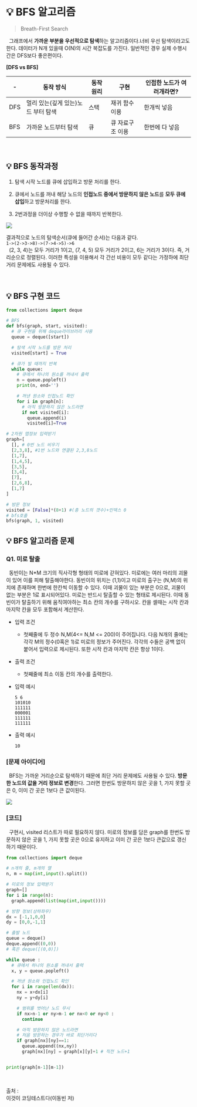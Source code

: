 # 💡 BFS 알고리즘
> Breath-First Search

&nbsp; 그래프에서 **가까운 부분을 우선적으로 탐색**하는 알고리즘이다.너비 우선 탐색이라고도 한다. 데이터가 N개 있을때 O(N)의 시간 복잡도를 가진다. 일반적인 경우 실제 수행시간은 DFS보다 좋은편이다.

**[DFS vs BFS]**

-|동작 방식|동작 원리|구현|인접한 노드가 여러개라면?
-|-|-|-|-|
DFS|멀리 있는(깊게 있는)노드 부터 탐색|	스택|	재귀 함수 이용|	한개씩 넣음
BFS|	가까운 노드부터 탐색|	큐|	큐 자료구조 이용|	한번에 다 넣음|

<br>

## 💡 BFS 동작과정
1. 탐색 시작 노드를 큐에 삽입하고 방문 처리를 한다.

2. 큐에서 노드를 꺼내 해당 노드의 **인접노드 중에서 방문하지 않은 노드**를 **모두 큐에 삽입**하고 방문처리를 한다.

3. 2번과정을 더이상 수행할 수 없을 때까지 반복한다.

<img src="https://user-images.githubusercontent.com/70243735/119265418-9d10d200-bc21-11eb-84ea-bcf268fe4a53.png">



결과적으로 노드의 탐색순서(큐에 들어간 순서)는 다음과 같다.   
`1->(2->3->8)->(7->4->5)->6`   
&nbsp; (2, 3, 4)는 모두 거리가 1이고, (7, 4, 5) 모두 거리가 2이고, 6는 거리가 3이다. 즉, 거리순으로 정렬된다. 이러한 특성을 이용해서 각 간선 비용이 모두 같다는 가정하에 최단거리 문제에도 사용될 수 있다.

<br>

## 💡 BFS 구현 코드

```python
from collections import deque

# BFS
def bfs(graph, start, visited):
  # 큐 구현을 위해 deque라이브러리 사용
  queue = deque([start])

  # 탐색 시작 노드를 방문 처리
  visited[start] = True

  # 큐가 빌 때까지 반복
  while queue:
    # 큐에서 하나의 원소를 꺼내서 출력
    n = queue.popleft()
    print(n, end='')

    # 꺼낸 원소와 인접노드 확인
    for i in graph[n]:
      # 아직 방문하지 않은 노드라면
      if not visited[i]:
        queue.append(i)
        visited[i]=True

# 2차원 맵정보 입력받기
graph=[
  [], # 0번 노드 비우기
  [2,3,8], #1번 노드와 연결된 2,3,8노드
  [1,7],
  [1,4,5],
  [3,5],
  [3,4],
  [7],
  [2,6,8],
  [1,7]
]

# 방문 정보
visited = [False]*(8+1) #(총 노드의 갯수)+인덱스 0
# bfs호출
bfs(graph, 1, visited)
```

## 💡 BFS 알고리즘 문제

### Q1. 미로 탈출
&nbsp; 동빈이는 N*M 크기의 직사각형 형태의 미로에 갇혀있다. 미로에는 여러 마리의 괴물이 있어 이를 피해 탈출해야한다. 동빈이의 위치는 (1,1)이고 미로의 출구는 (N,M)의 위치에 존재하며 한번에 한칸씩 이동할 수 있다. 이때 괴물이 있는 부분은 0으로, 괴물이 없는 부분은 1로 표시되어있다. 미로는 반드시 탈출할 수 있는 형태로 제시된다. 이때 동빈이가 탈출하기 위해 움직여야하는 최소 칸의 개수를 구하시오. 칸을 셀때는 시작 칸과 마지막 칸을 모두 포함해서 계산한다.

* 입력 조건
    - 첫째줄에 두 정수 N,M(4<= N,M <= 200)이 주어집니다. 다음 N개의 줄에는 각각 M의 정수(0혹은 1)로 미로의 정보가 주어진다. 각각의 수들은 공백 없이 붙어서 입력으로 제시된다. 또한 시작 칸과 마지막 칸은 항상 1이다.

* 출력 조건
    - 첫째줄에 최소 이동 칸의 개수를 출력한다.



* 입력 예시
    ```
    5 6
    101010
    111111
    000001
    111111
    111111
    ```
* 출력 예시
    ```
    10
    ```


### [문제 아이디어]

&nbsp; BFS는 가까운 거리순으로 탐색하기 때문에 최단 거리 문제에도 사용될 수 있다. **방문한 노드의 값을 거리 정보로 변경**한다.
그러면 한번도 방문하지 않은 곳을 1, 가지 못할 곳은 0, 이미 간 곳은 1보다 큰 값이된다.

<img src="https://user-images.githubusercontent.com/70243735/119265663-730bdf80-bc22-11eb-9db4-70d486e13966.png">

### [코드]

&nbsp; 구현시, visited 리스트가 따로 필요하지 않다.
미로의 정보를 담은 graph를 한번도 방문하지 않은 곳을 1, 가지 못할 곳은 0으로 유지하고 이미 간 곳은 1보다 큰값으로 갱신하기 때문이다.

```python
from collections import deque

# n개의 줄, m개의 열
n, m = map(int,input().split())

# 미로의 정보 입력받기
graph=[]
for i in range(n):
  graph.append(list(map(int,input())))

# 방향 정보(상하좌우)
dx = [-1,1,0,0]
dy = [0,0,-1,1]

# 출발 노드
queue = deque()
deque.append((0,0))
# 혹은 deque([(0,0)])

while queue :
  # 큐에서 하나의 원소를 꺼내서 출력
  x, y = queue.popleft()

  # 꺼낸 원소와 인접노드 확인
  for i in range(len(dx)):
    nx = x+dx[i]
    ny = y+dy[i]

    # 범위를 벗어난 노드 무시
    if nx>n-1 or ny>m-1 or nx<0 or ny<0 :
      continue

    # 아직 방문하지 않은 노드라면
    # 처음 방문하는 경우가 바로 최단거리다
    if graph[nx][ny]==1:
      queue.append((nx,ny))
      graph[nx][ny] = graph[x][y]+1 # 직전 노드+1


print(graph[n-1][m-1])
```

<br>

출처 :   
이것이 코딩테스트다(이동빈 저)
